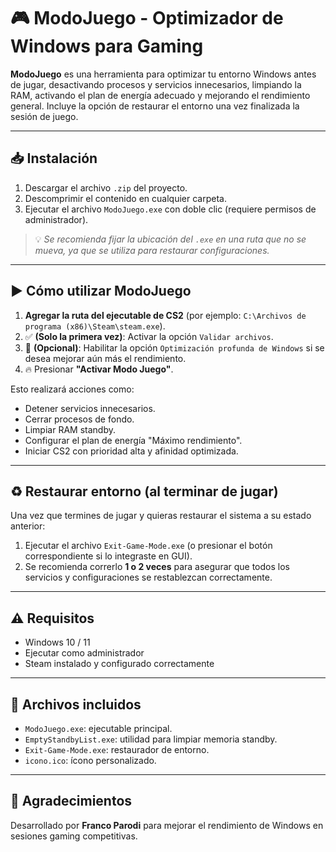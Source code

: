 # 🎮 ModoJuego - Optimizador de Windows para Gaming

**ModoJuego** es una herramienta para optimizar tu entorno Windows antes de jugar, desactivando procesos y servicios innecesarios, limpiando la RAM, activando el plan de energía adecuado y mejorando el rendimiento general. Incluye la opción de restaurar el entorno una vez finalizada la sesión de juego.

---

## 📥 Instalación

1. Descargar el archivo `.zip` del proyecto.
2. Descomprimir el contenido en cualquier carpeta.
3. Ejecutar el archivo `ModoJuego.exe` con doble clic (requiere permisos de administrador).

> 💡 *Se recomienda fijar la ubicación del `.exe` en una ruta que no se mueva, ya que se utiliza para restaurar configuraciones.*

---

## ▶️ Cómo utilizar ModoJuego

1. **Agregar la ruta del ejecutable de CS2** (por ejemplo: `C:\Archivos de programa (x86)\Steam\steam.exe`).
2. ✅ **(Solo la primera vez)**: Activar la opción `Validar archivos`.
3. 🧰 **(Opcional)**: Habilitar la opción `Optimización profunda de Windows` si se desea mejorar aún más el rendimiento.
4. 🔥 Presionar **"Activar Modo Juego"**.

Esto realizará acciones como:
- Detener servicios innecesarios.
- Cerrar procesos de fondo.
- Limpiar RAM standby.
- Configurar el plan de energía "Máximo rendimiento".
- Iniciar CS2 con prioridad alta y afinidad optimizada.

---

## ♻️ Restaurar entorno (al terminar de jugar)

Una vez que termines de jugar y quieras restaurar el sistema a su estado anterior:

1. Ejecutar el archivo `Exit-Game-Mode.exe` (o presionar el botón correspondiente si lo integraste en GUI).
2. Se recomienda correrlo **1 o 2 veces** para asegurar que todos los servicios y configuraciones se restablezcan correctamente.

---

## ⚠️ Requisitos

- Windows 10 / 11
- Ejecutar como administrador
- Steam instalado y configurado correctamente

---

## 📁 Archivos incluidos

- `ModoJuego.exe`: ejecutable principal.
- `EmptyStandbyList.exe`: utilidad para limpiar memoria standby.
- `Exit-Game-Mode.exe`: restaurador de entorno.
- `icono.ico`: ícono personalizado.

---

## 🙌 Agradecimientos

Desarrollado por **Franco Parodi** para mejorar el rendimiento de Windows en sesiones gaming competitivas.

